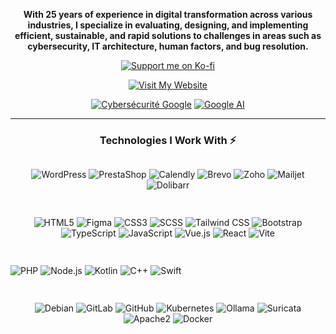 <div align="center">

**With 25 years of experience in digital transformation across various industries, I specialize in evaluating, designing, and implementing efficient, sustainable, and rapid solutions to challenges in areas such as cybersecurity, IT architecture, human factors, and bug resolution.**

[![Support me on Ko-fi](https://img.shields.io/badge/Support%20Me-Ko--fi-ff5f5f?logo=kofi&style=for-the-badge)](https://ko-fi.com/ceed13)

[![Visit My Website](https://img.shields.io/badge/My%20Website-Developpeur--Full--Stack.fr-29ABE0?style=for-the-badge)](https://developpeur-full-stack.fr/)

[![Cybersécurité Google](https://img.shields.io/badge/Coursera-Specialization-0056D2?logo=coursera&logoColor=white&style=for-the-badge)](https://www.coursera.org/account/accomplishments/specialization/B3DKZIBHWXUO)
[![Google AI](https://img.shields.io/badge/Coursera-Verified%20Certificate-0056D2?logo=coursera&logoColor=white&style=for-the-badge)](https://www.coursera.org/account/accomplishments/verify/MSN0YR8LQSAQ)

---

### Technologies I Work With ⚡

<div align="center" style="display:flex; flex-wrap:wrap; gap:15px;">

![WordPress](https://img.shields.io/badge/WordPress-21759B?logo=wordpress&logoColor=white&style=for-the-badge)
![PrestaShop](https://img.shields.io/badge/PrestaShop-DF0067?logo=prestashop&logoColor=white&style=for-the-badge)
![Calendly](https://img.shields.io/badge/Calendly-006BFF?logo=calendly&logoColor=white&style=for-the-badge)
![Brevo](https://img.shields.io/badge/Brevo-2B2E4A?logo=sendinblue&logoColor=white&style=for-the-badge)
![Zoho](https://img.shields.io/badge/Zoho-FF3333?logo=zoho&logoColor=white&style=for-the-badge)
![Mailjet](https://img.shields.io/badge/Mailjet-FF9900?logo=mailjet&logoColor=white&style=for-the-badge)
![Dolibarr](https://img.shields.io/badge/Dolibarr-003366?logo=data:image/png;base64&style=for-the-badge)

![HTML5](https://img.shields.io/badge/HTML5-E34F26?logo=html5&logoColor=white&style=for-the-badge)
![Figma](https://img.shields.io/badge/Figma-F24E1E?logo=figma&logoColor=white&style=for-the-badge)
![CSS3](https://img.shields.io/badge/CSS3-1572B6?logo=css3&logoColor=white&style=for-the-badge)
![SCSS](https://img.shields.io/badge/SCSS-CC6699?logo=sass&logoColor=white&style=for-the-badge)
![Tailwind CSS](https://img.shields.io/badge/Tailwind_CSS-38B2AC?logo=tailwind-css&logoColor=white&style=for-the-badge)
![Bootstrap](https://img.shields.io/badge/Bootstrap-7952B3?logo=bootstrap&logoColor=white&style=for-the-badge)
![TypeScript](https://img.shields.io/badge/TypeScript-007ACC?logo=typescript&logoColor=white&style=for-the-badge)
![JavaScript](https://img.shields.io/badge/JavaScript-323330?logo=javascript&logoColor=F7DF1E&style=for-the-badge)
![Vue.js](https://img.shields.io/badge/Vue.js-35495E?logo=vue.js&logoColor=4FC08D&style=for-the-badge)
![React](https://img.shields.io/badge/React-20232A?logo=react&logoColor=61DAFB&style=for-the-badge)
![Vite](https://img.shields.io/badge/Vite-646CFF?logo=vite&logoColor=white&style=for-the-badge)

![PHP](https://img.shields.io/badge/PHP-777BB4?logo=php&logoColor=white&style=for-the-badge)
![Node.js](https://img.shields.io/badge/Node.js-339933?logo=node.js&logoColor=white&style=for-the-badge)
![Kotlin](https://img.shields.io/badge/Kotlin-0095D5?logo=kotlin&logoColor=white&style=for-the-badge)
![C++](https://img.shields.io/badge/C%2B%2B-00599C?logo=c%2B%2B&logoColor=white&style=for-the-badge)
![Swift](https://img.shields.io/badge/Swift-FA7343?logo=swift&logoColor=white&style=for-the-badge)

![Debian](https://img.shields.io/badge/Debian-A81D33?logo=debian&logoColor=white&style=for-the-badge)
![GitLab](https://img.shields.io/badge/GitLab-FC6D26?logo=gitlab&logoColor=white&style=for-the-badge)
![GitHub](https://img.shields.io/badge/GitHub-181717?logo=github&logoColor=white&style=for-the-badge)
![Kubernetes](https://img.shields.io/badge/Kubernetes-326CE5?logo=kubernetes&logoColor=white&style=for-the-badge)
![Ollama](https://img.shields.io/badge/Ollama-000000?logo=data:image/png;base64&style=for-the-badge)
![Suricata](https://img.shields.io/badge/Suricata-FF5E00?logo=suricata&logoColor=white&style=for-the-badge)
![Apache2](https://img.shields.io/badge/Apache2-D22128?logo=apache&logoColor=white&style=for-the-badge)
![Docker](https://img.shields.io/badge/Docker-2496ED?logo=docker&logoColor=white&style=for-the-badge)




</div>

</div>
